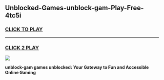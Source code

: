 
## Unblocked-Games-unblock-gam-Play-Free-4tc5i
<h3>
<a href="https://premium76.site?title=unblock-gam&ref=19M">CLICK TO PLAY</a></h3>
<hr>

<h3>
<a href="https://premium76.site?title=unblock-gam&ref=19M">CLICK 2 PLAY</a>
  
</h3>

<a href="https://premium76.site?title=unblock-gam&ref=19M"><img src="https://clearcache.store/games.png"></a>


**unblock-gam games unblocked: Your Gateway to Fun and Accessible Online Gaming**
